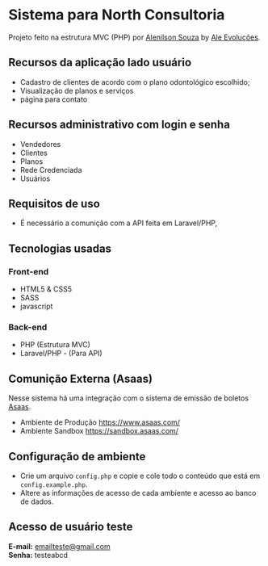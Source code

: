 # Sistema para North Consultoria

Projeto feito na estrutura MVC (PHP) por [Alenilson Souza](https://alenilsonsouza.com.br) by [Ale Evoluções](https://aleevolucoes.com.br).

## Recursos da aplicação lado usuário
- Cadastro de clientes de acordo com o plano odontológico escolhido;
- Visualização de planos e serviços
- página para contato

## Recursos administrativo com login e senha
- Vendedores
- Clientes
- Planos
- Rede Credenciada
- Usuários

## Requisitos de uso
* É necessário a comunição com a API feita em Laravel/PHP,

## Tecnologias usadas
### Front-end
- HTML5 & CSS5
- SASS
- javascript

### Back-end
- PHP (Estrutura MVC)
- Laravel/PHP - (Para API)

## Comunição Externa (Asaas)
Nesse sistema  há uma integração com o sistema de emissão de boletos [Asaas](https://www.asaas.com/).

- Ambiente de Produção <https://www.asaas.com/>
- Ambiente Sandbox <https://sandbox.asaas.com/>

## Configuração de ambiente
* Crie um arquivo `config.php` e copie e cole todo o conteúdo que está em `config.example.php`.
* Altere as informações de acesso de cada ambiente e acesso ao banco de dados.

## Acesso de usuário teste
<strong>E-mail:</strong> emailteste@gmail.com<br />
<strong>Senha:</strong> testeabcd
